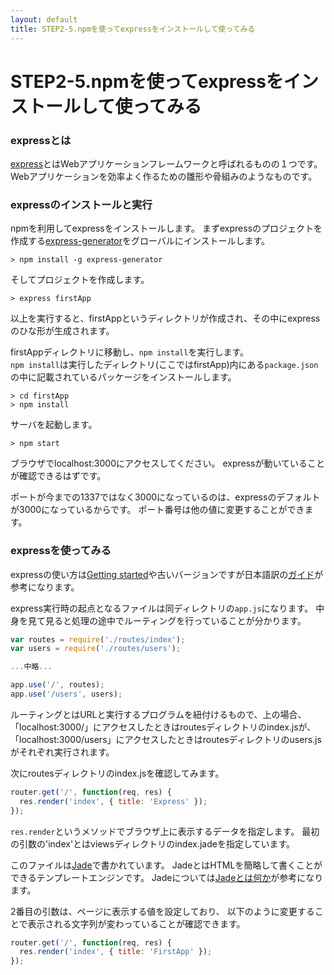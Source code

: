 ```yaml
---
layout: default
title: STEP2-5.npmを使ってexpressをインストールして使ってみる
---
```

# STEP2-5.npmを使ってexpressをインストールして使ってみる

### expressとは
[express](https://www.npmjs.org/package/express)とはWebアプリケーションフレームワークと呼ばれるものの１つです。
Webアプリケーションを効率よく作るための雛形や骨組みのようなものです。

### expressのインストールと実行
npmを利用してexpressをインストールします。
まずexpressのプロジェクトを作成する[express-generator](https://www.npmjs.org/package/express-generator)をグローバルにインストールします。


```
> npm install -g express-generator
```

そしてプロジェクトを作成します。

```
> express firstApp
```
以上を実行すると、firstAppというディレクトリが作成され、その中にexpressのひな形が生成されます。

firstAppディレクトリに移動し、`npm install`を実行します。  
`npm install`は実行したディレクトリ(ここではfirstApp)内にある`package.json`の中に記載されているパッケージをインストールします。

```
> cd firstApp
> npm install
```

サーバを起動します。

```
> npm start
```

ブラウザでlocalhost:3000にアクセスしてください。
expressが動いていることが確認できるはずです。

ポートが今までの1337ではなく3000になっているのは、expressのデフォルトが3000になっているからです。
ポート番号は他の値に変更することができます。

### expressを使ってみる
expressの使い方は[Getting started](http://expressjs.com/guide.html)や古いバージョンですが日本語訳の[ガイド](http://hideyukisaito.github.io/expressjs-doc_ja/guide/)が参考になります。


express実行時の起点となるファイルは同ディレクトリの`app.js`になります。
中身を見て見ると処理の途中でルーティングを行っていることが分かります。


```js
var routes = require('./routes/index');
var users = require('./routes/users');

...中略...

app.use('/', routes);
app.use('/users', users);
```

ルーティングとはURLと実行するプログラムを紐付けるもので、上の場合、
「localhost:3000/」にアクセスしたときはroutesディレクトリのindex.jsが、  
「localhost:3000/users」にアクセスしたときはroutesディレクトリのusers.jsがそれぞれ実行されます。

次にroutesディレクトリのindex.jsを確認してみます。
```js
router.get('/', function(req, res) {
  res.render('index', { title: 'Express' });
});
```
`res.render`というメソッドでブラウザ上に表示するデータを指定します。
最初の引数の'index'とはviewsディレクトリのindex.jadeを指定しています。

このファイルは[Jade](http://jade-lang.com/)で書かれています。
JadeとはHTMLを簡略して書くことができるテンプレートエンジンです。
Jadeについては[Jadeとは何か](https://gist.github.com/japboy/5402844)が参考になります。

2番目の引数は、ページに表示する値を設定しており、
以下のように変更することで表示される文字列が変わっていることが確認できます。
```js
router.get('/', function(req, res) {
  res.render('index', { title: 'FirstApp' });
});
```

